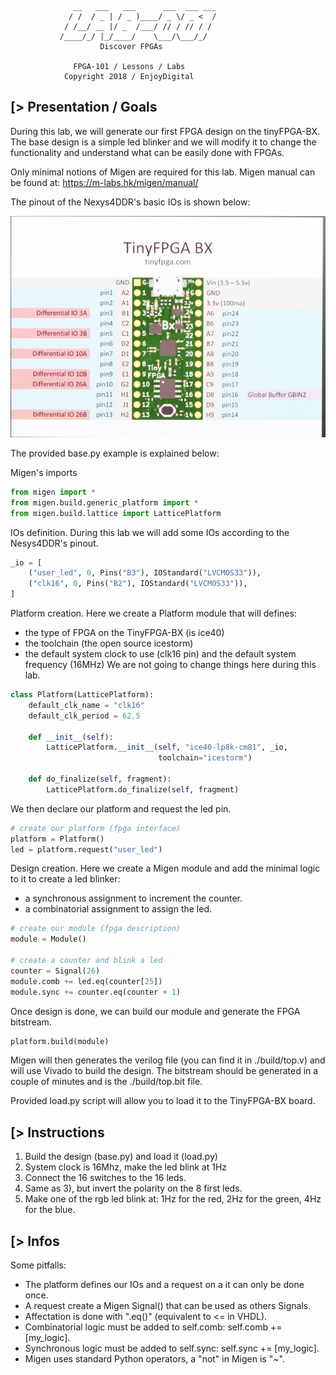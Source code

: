 
                  __   ___   ___      ___  ___ ___
                 / /  / _ | / _ )____/ _ \/ _ <  /
                / /__/ __ |/ _  /___/ // / // / /
               /____/_/ |_/____/    \___/\___/_/
               	        Discover FPGAs

                  FPGA-101 / Lessons / Labs
                Copyright 2018 / EnjoyDigital

[> Presentation / Goals
-----------------------
During this lab, we will generate our first FPGA design on the tinyFPGA-BX.
The base design is a simple led blinker and we will modify it to change
the functionality and understand what can be easily done with FPGAs.

Only minimal notions of Migen are required for this lab.
Migen manual can be found at: https://m-labs.hk/migen/manual/

The pinout of the Nexys4DDR's basic IOs is shown below:

![Nesys4DDR's basic IOs](pinout.png)

The provided base.py example is explained below:

Migen's imports
```python
from migen import *
from migen.build.generic_platform import *
from migen.build.lattice import LatticePlatform
```

IOs definition. During this lab we will add some IOs
according to the Nesys4DDR's pinout.
```python
_io = [
    ("user_led", 0, Pins("B3"), IOStandard("LVCMOS33")),
    ("clk16", 0, Pins("B2"), IOStandard("LVCMOS33")),
]
```

Platform creation. Here we create a Platform module that will
defines:
- the type of FPGA on the TinyFPGA-BX (is ice40)
- the toolchain (the open source icestorm)
- the default system clock to use (clk16 pin) and the default system frequency (16MHz)
We are not going to change things here during this lab.

```python
class Platform(LatticePlatform):
    default_clk_name = "clk16"
    default_clk_period = 62.5

    def __init__(self):
        LatticePlatform.__init__(self, "ice40-lp8k-cm81", _io,
                                 toolchain="icestorm")

    def do_finalize(self, fragment):
        LatticePlatform.do_finalize(self, fragment)
```

We then declare our platform and request the led pin.
```python
# create our platform (fpga interface)
platform = Platform()
led = platform.request("user_led")
```

Design creation. Here we create a Migen module and add the minimal
logic to it to create a led blinker:
- a synchronous assignment to increment the counter.
- a combinatorial assignment to assign the led.
```python
# create our module (fpga description)
module = Module()

# create a counter and blink a led
counter = Signal(26)
module.comb += led.eq(counter[25])
module.sync += counter.eq(counter + 1)
```

Once design is done, we can build our module and generate the FPGA bitstream.
```python
platform.build(module)
```
Migen will then generates the verilog file (you can find it in ./build/top.v) and
will use Vivado to build the design. The bitstream should be generated in a couple
of minutes and is the ./build/top.bit file.

Provided load.py script will allow you to load it to the TinyFPGA-BX board.

[> Instructions
---------------
1) Build the design (base.py) and load it (load.py)
2) System clock is 16Mhz, make the led blink at 1Hz
3) Connect the 16 switches to the 16 leds.
4) Same as 3), but invert the polarity on the 8 first leds.
5) Make one of the rgb led blink at: 1Hz for the red, 2Hz for the green,
4Hz for the blue.

[> Infos
--------
Some pitfalls:
- The platform defines our IOs and a request on a it can only be done once.
- A request create a Migen Signal() that can be used as others Signals.
- Affectation is done with ".eq()" (equivalent to <= in VHDL).
- Combinatorial logic must be added to self.comb: self.comb += [my_logic].
- Synchronous logic must be added to self.sync: self.sync += [my_logic].
- Migen uses standard Python operators, a "not" in Migen is "~".
